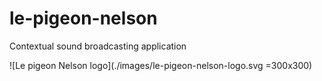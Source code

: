 # le-pigeon-nelson

Contextual sound broadcasting application

![Le pigeon Nelson logo](./images/le-pigeon-nelson-logo.svg =300x300)
